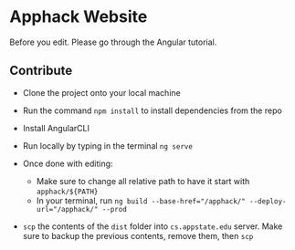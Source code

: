 # Apphack Website

Before you edit. Please go through the Angular tutorial. 

## Contribute

* Clone the project onto your local machine
* Run the command `npm install` to install dependencies from the repo
* Install AngularCLI
* Run locally by typing in the terminal `ng serve` 

* Once done with editing:
  - Make sure to change all relative path to have it start with `apphack/${PATH}`
  - In your terminal, run `ng build --base-href="/apphack/" --deploy-url="/apphack/" --prod`
* `scp` the contents of the `dist` folder into `cs.appstate.edu` server. Make sure to backup the previous contents, remove them, then `scp` 
